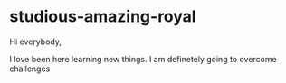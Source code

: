 # studious-amazing-royal

Hi everybody,

I love been here learning new things. 
I am definetely going to overcome challenges
